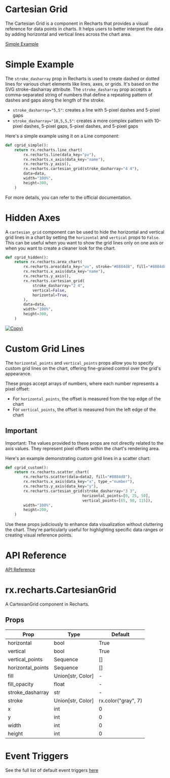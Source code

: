 # Cartesian Grid

The Cartesian Grid is a component in Recharts that provides a visual reference for data points in charts. It helps users to better interpret the data by adding horizontal and vertical lines across the chart area.

[Simple Example](https://reflex.dev/docs/library/graphing/general/cartesiangrid/#simple-example)

# Simple Example

The `stroke_dasharray` prop in Recharts is used to create dashed or dotted lines for various chart elements like lines, axes, or grids. It's based on the SVG stroke-dasharray attribute. The `stroke_dasharray` prop accepts a comma-separated string of numbers that define a repeating pattern of dashes and gaps along the length of the stroke.

- `stroke_dasharray="5,5"`: creates a line with 5-pixel dashes and 5-pixel gaps
- `stroke_dasharray="10,5,5,5"`: creates a more complex pattern with 10-pixel dashes, 5-pixel gaps, 5-pixel dashes, and 5-pixel gaps

Here's a simple example using it on a Line component:

```python
def cgrid_simple():
    return rx.recharts.line_chart(
        rx.recharts.line(data_key="pv"),
        rx.recharts.x_axis(data_key="name"),
        rx.recharts.y_axis(),
        rx.recharts.cartesian_grid(stroke_dasharray="4 4"),
        data=data,
        width="100%",
        height=300,
    )
```

For more details, you can refer to the official documentation.

# Hidden Axes

A `cartesian_grid` component can be used to hide the horizontal and vertical grid lines in a chart by setting the `horizontal` and `vertical` props to `False`. This can be useful when you want to show the grid lines only on one axis or when you want to create a cleaner look for the chart.

```python
def cgrid_hidden():
    return rx.recharts.area_chart(
        rx.recharts.area(data_key="uv", stroke="#8884d8", fill="#8884d8"),
        rx.recharts.x_axis(data_key="name"),
        rx.recharts.y_axis(),
        rx.recharts.cartesian_grid(
            stroke_dasharray="2 4",
            vertical=False,
            horizontal=True,
        ),
        data=data,
        width="100%",
        height=300,
    )
```

[![Copy](https://github.com/alibabacloudqingwen/Qwen/assets/71859566/eaf0e720-40a5-47b8-b99f-d2d802f1a7c3))](#)

# Custom Grid Lines

The `horizontal_points` and `vertical_points` props allow you to specify custom grid lines on the chart, offering fine-grained control over the grid's appearance.

These props accept arrays of numbers, where each number represents a pixel offset:

- For `horizontal_points`, the offset is measured from the top edge of the chart
- For `vertical_points`, the offset is measured from the left edge of the chart

## Important

Important: The values provided to these props are not directly related to the axis values. They represent pixel offsets within the chart's rendering area.

Here's an example demonstrating custom grid lines in a scatter chart:

```python
def cgrid_custom():
    return rx.recharts.scatter_chart(
        rx.recharts.scatter(data=data2, fill="#8884d8"),
        rx.recharts.x_axis(data_key="x", type_="number"),
        rx.recharts.y_axis(data_key="y"),
        rx.recharts.cartesian_grid(stroke_dasharray="3 3",
                                  horizontal_points=[0, 25, 50],
                                  vertical_points=[65, 90, 115]),
        width="100%",
        height=200,
    )
```

Use these props judiciously to enhance data visualization without cluttering the chart. They're particularly useful for highlighting specific data ranges or creating visual reference points.

# API Reference

[API Reference](https://reflex.dev/docs/library/graphing/general/cartesiangrid/#rx.recharts.cartesiangrid)

# rx.recharts.CartesianGrid

A CartesianGrid component in Recharts.

## Props

| Prop          | Type        | Default |
| ------------- | ----------- | ------- |
| horizontal    | bool        | True    |
| vertical      | bool        | True    |
| vertical_points | Sequence   | []      |
| horizontal_points | Sequence  | []      |
| fill          | Union[str, Color] | -       |
| fill_opacity  | float      | -       |
| stroke_dasharray | str     | -       |
| stroke        | Union[str, Color] | rx.color("gray", 7) |
| x             | int        | 0       |
| y             | int        | 0       |
| width         | int        | 0       |
| height        | int        | 0       |

# Event Triggers
See the full list of default event triggers [here](https://reflex.dev/docs/api-reference/event-triggers/)
